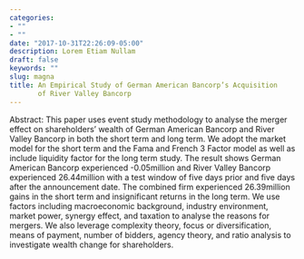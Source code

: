 ```yaml
---
categories:
- ""
- ""
date: "2017-10-31T22:26:09-05:00"
description: Lorem Etiam Nullam
draft: false
keywords: ""
slug: magna
title: An Empirical Study of German American Bancorp’s Acquisition
       of River Valley Bancorp
---
```

Abstract:
This paper uses event study methodology to analyse the merger effect on shareholders’ wealth of German American Bancorp and River Valley Bancorp in both the short term and long term. We adopt the market model for the short term and the Fama and French 3 Factor model as well as include liquidity factor for the long term study. The result shows German American Bancorp experienced -0.05million and River Valley Bancorp experienced 26.44million with a test window of five days prior and five days after the announcement date. The combined firm experienced 26.39million gains in the short term and insignificant returns in the long term. We use factors including macroeconomic background, industry environment, market power, synergy effect, and taxation to analyse the reasons for mergers. We also leverage complexity theory, focus or diversification, means of payment, number of bidders, agency theory, and ratio analysis to investigate wealth change for shareholders. 
